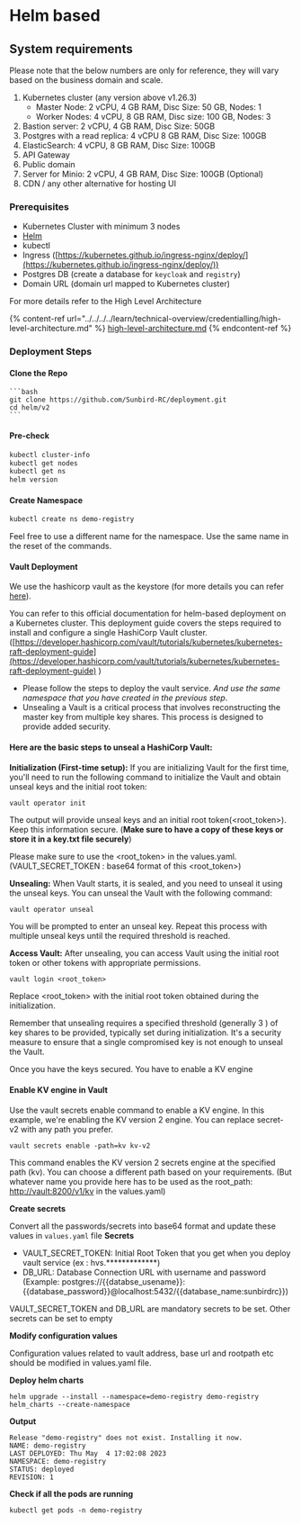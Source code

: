 # Helm based

## System requirements

Please note that the below numbers are only for reference, they will vary based on the business domain and scale.

1. Kubernetes cluster (any version above v1.26.3)
   * Master Node: 2 vCPU, 4 GB RAM, Disc Size: 50 GB, Nodes: 1
   * Worker Nodes: 4 vCPU, 8 GB RAM, Disc size: 100 GB, Nodes: 3
2. Bastion server: 2 vCPU, 4 GB RAM, Disc Size: 50GB
3. Postgres with a read replica: 4 vCPU 8 GB RAM, Disc Size: 100GB
4. ElasticSearch: 4 vCPU, 8 GB RAM, Disc Size: 100GB
5. API Gateway
6. Public domain
7. Server for Minio: 2 vCPU, 4 GB RAM, Disc Size: 100GB (Optional)
8. CDN / any other alternative for hosting UI

### Prerequisites

* Kubernetes Cluster with minimum 3 nodes
* [Helm](https://helm.sh/docs/intro/install/)
* kubectl
* Ingress ([https://kubernetes.github.io/ingress-nginx/deploy/](https://kubernetes.github.io/ingress-nginx/deploy/))
* Postgres DB (create a database for `keycloak` and `registry`)
* Domain URL (domain url mapped to Kubernetes cluster)

For more details refer to the High Level Architecture

{% content-ref url="../../../../learn/technical-overview/credentialling/high-level-architecture.md" %}
[high-level-architecture.md](../../../../learn/technical-overview/credentialling/high-level-architecture.md)
{% endcontent-ref %}

### Deployment Steps

#### Clone the Repo

````
```bash
git clone https://github.com/Sunbird-RC/deployment.git
cd helm/v2
```
````

#### Pre-check

```bash
kubectl cluster-info
kubectl get nodes
kubectl get ns
helm version
```

#### Create Namespace

```bash
kubectl create ns demo-registry
```

Feel free to use a different name for the namespace. Use the same name in the reset of the commands.

#### Vault Deployment

We use the hashicorp vault as the keystore (for more details you can refer [here](https://developer.hashicorp.com/vault)).

You can refer to this official documentation for helm-based deployment on a Kubernetes cluster. This deployment guide covers the steps required to install and configure a single HashiCorp Vault cluster.([https://developer.hashicorp.com/vault/tutorials/kubernetes/kubernetes-raft-deployment-guide](https://developer.hashicorp.com/vault/tutorials/kubernetes/kubernetes-raft-deployment-guide) )

* Please follow the steps to deploy the vault service. _And use the same namespace that you have created in the previous step_.
* Unsealing a Vault is a critical process that involves reconstructing the master key from multiple key shares. This process is designed to provide added security.

#### Here are the basic steps to unseal a HashiCorp Vault:

**Initialization (First-time setup):** If you are initializing Vault for the first time, you'll need to run the following command to initialize the Vault and obtain unseal keys and the initial root token:

```bash
vault operator init
```

The output will provide unseal keys and an initial root token(\<root\_token>). Keep this information secure. (**Make sure to have a copy of these keys or store it in a key.txt file securely**)

Please make sure to use the \<root\_token> in the values.yaml. (VAULT\_SECRET\_TOKEN : base64 format of this \<root\_token>)

**Unsealing:** When Vault starts, it is sealed, and you need to unseal it using the unseal keys. You can unseal the Vault with the following command:

```
vault operator unseal
```

You will be prompted to enter an unseal key. Repeat this process with multiple unseal keys until the required threshold is reached.

**Access Vault:** After unsealing, you can access Vault using the initial root token or other tokens with appropriate permissions.

```
vault login <root_token>
```

Replace \<root\_token> with the initial root token obtained during the initialization.

Remember that unsealing requires a specified threshold (generally 3 ) of key shares to be provided, typically set during initialization. It's a security measure to ensure that a single compromised key is not enough to unseal the Vault.

Once you have the keys secured. You have to enable a KV engine

#### Enable KV engine in Vault

Use the vault secrets enable command to enable a KV engine. In this example, we're enabling the KV version 2 engine. You can replace secret-v2 with any path you prefer.

```
vault secrets enable -path=kv kv-v2
```

This command enables the KV version 2 secrets engine at the specified path (kv). You can choose a different path based on your requirements. (But whatever name you provide here has to be used as the root\_path: [http://vault:8200/v1/kv](http://vault:8200/v1/kv) in the values.yaml)

**Create secrets**

Convert all the passwords/secrets into base64 format and update these values in `values.yaml` file **Secrets**

* VAULT\_SECRET\_TOKEN: Initial Root Token that you get when you deploy vault service (ex : hvs.\*\*\*\*\*\*\*\*\*\*\*\*\*)
* DB\_URL: Database Connection URL with username and password (Example: postgres://\{{databse\_usename\}}:\{{database\_password\}}@localhost:5432/\{{database\_name:sunbirdrc\}})

VAULT\_SECRET\_TOKEN and DB\_URL are mandatory secrets to be set. Other secrets can be set to empty

**Modify configuration values**

Configuration values related to vault address, base url and rootpath etc should be modified in values.yaml file.

**Deploy helm charts**

```
helm upgrade --install --namespace=demo-registry demo-registry helm_charts --create-namespace
```

**Output**

```
Release "demo-registry" does not exist. Installing it now.
NAME: demo-registry
LAST DEPLOYED: Thu May  4 17:02:08 2023
NAMESPACE: demo-registry
STATUS: deployed
REVISION: 1
```

**Check if all the pods are running**

```
kubectl get pods -n demo-registry
```
